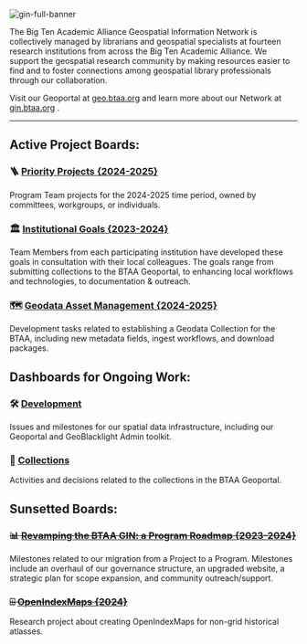 ![gin-full-banner](https://github.com/geobtaa/.github/assets/2367677/fc25a2fd-959e-4e24-b01b-21eae5d8d8b9)

The Big Ten Academic Alliance Geospatial Information Network is collectively managed by librarians and geospatial specialists at fourteen research institutions from across the Big Ten Academic Alliance. We support the geospatial research community by making resources easier to find and to foster connections among geospatial library professionals through our collaboration.

Visit our Geoportal at [geo.btaa.org](https://geo.btaa.org) and learn more about our Network at [gin.btaa.org](https://gin.btaa.org) .

-------------

## Active Project Boards:

### 🪜 [Priority Projects {2024-2025}](https://github.com/orgs/geobtaa/projects/22)

Program Team projects for the 2024-2025 time period, owned by committees, workgroups, or individuals.

### 🏛️ [Institutional Goals {2023-2024}](https://github.com/orgs/geobtaa/projects/16/views/1)

Team Members from each participating institution have developed these goals in consultation with their local colleagues. The goals range from submitting collections to the BTAA Geoportal, to enhancing local workflows and technologies, to documentation & outreach.

### 🗺️ [Geodata Asset Management {2024-2025} ](https://github.com/orgs/geobtaa/projects/17)

Development tasks related to establishing a Geodata Collection for the BTAA, including new metadata fields, ingest workflows, and download packages.

## Dashboards for Ongoing Work:

### 🛠️ [Development](https://github.com/orgs/geobtaa/projects/18)

Issues and milestones for our spatial data infrastructure, including our Geoportal and GeoBlacklight Admin toolkit.

### 📑 [Collections](https://github.com/orgs/geobtaa/projects/4)

Activities and decisions related to the collections in the BTAA Geoportal.

## Sunsetted Boards:

### ~~📊 [Revamping the BTAA GIN: a Program Roadmap {2023-2024}](https://github.com/orgs/geobtaa/projects/10)~~

Milestones related to our migration from a Project to a Program. Milestones include an overhaul of our governance structure, an upgraded website, a strategic plan for scope expansion, and community outreach/support.

### ~~⌹ [OpenIndexMaps {2024}](https://github.com/orgs/geobtaa/projects/19)~~

Research project about creating OpenIndexMaps for non-grid historical atlasses.


